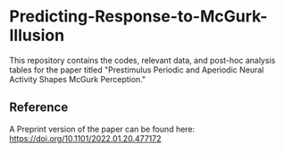 # Predicting-Response-to-McGurk-Illusion
 This repository contains the codes, relevant data, and post-hoc analysis tables for the paper titled "Prestimulus Periodic and Aperiodic Neural Activity Shapes McGurk Perception." 

## Reference
A Preprint version of the paper can be found here: https://doi.org/10.1101/2022.01.20.477172

